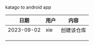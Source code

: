 katago to android app

| 日期       | 用户 | 内容       |
| ---------- | ---- | ---------- |
| 2023-09-02 | xie  | 创建该仓库 |
|            |      |            |
|            |      |            |
|            |      |            |

